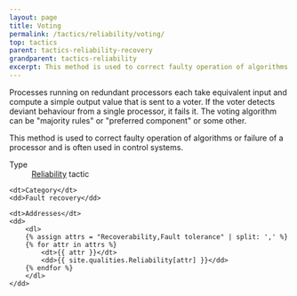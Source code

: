 ```yaml
---
layout: page
title: Voting
permalink: /tactics/reliability/voting/
top: tactics
parent: tactics-reliability-recovery
grandparent: tactics-reliability
excerpt: This method is used to correct faulty operation of algorithms or failure of a processor and is often used in control systems.
---
```


Processes running on redundant processors each take equivalent input and compute a simple output value that is sent to a voter. If the voter detects deviant
behaviour from a single processor, it fails it. The voting algorithm can be "majority rules" or "preferred component" or some other.

This method is used to correct faulty operation of algorithms or failure of a processor and is often used in control systems.


<dl>
    <dt>Type</dt>
    <dd><a href="{{ '/quality/reliability/' | relative_url }}">Reliability</a> tactic</dd>
    
    <dt>Category</dt>
    <dd>Fault recovery</dd>
    
    <dt>Addresses</dt>
    <dd>
        <dl>
        {% assign attrs = "Recoverability,Fault tolerance" | split: ',' %}
        {% for attr in attrs %}
            <dt>{{ attr }}</dt>
            <dd>{{ site.qualities.Reliability[attr] }}</dd>
        {% endfor %}
        </dl>
    </dd>
</dl>
